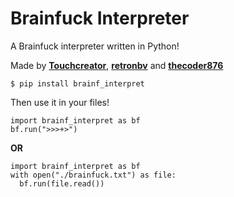 # Brainfuck Interpreter
A Brainfuck interpreter written in Python!

Made by **[Touchcreator](https://repl.it/@Touchcreator)**, **[retronbv](https://repl.it/@retronbv)** and **[thecoder876](https://repl.it/@thecoder876)**

```shell
$ pip install brainf_interpret
```
Then use it in your files!
```python3
import brainf_interpret as bf
bf.run(">>>+>")
```
**OR**
```python3
import brainf_interpret as bf
with open("./brainfuck.txt") as file:
  bf.run(file.read())
```
